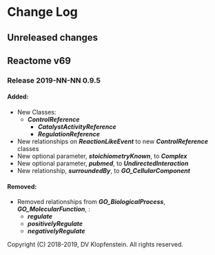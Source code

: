 # Change Log

## Unreleased changes 

## Reactome v69

### Release 2019-NN-NN 0.9.5

#### Added:
  * New Classes:
    * ***ControlReference***
      * ***CatalystActivityReference***
      * ***RegulationReference***
  * New relationships on ***ReactionLikeEvent*** to new ***ControlReference*** classes
  * New optional parameter, ***stoichiometryKnown***, to ***Complex***
  * New optional parameter, ***pubmed***, to ***UndirectedInteraction***    
  * New relationship, ***surroundedBy***, to ***GO_CellularComponent***

#### Removed:
  * Removed relationships from ***GO_BiologicalProcess***, ***GO_MolecularFunction***, :
    * ***regulate***
    * ***positivelyRegulate***
    * ***negativelyRegulate***
  
   

Copyright (C) 2018-2019, DV Klopfenstein. All rights reserved.

